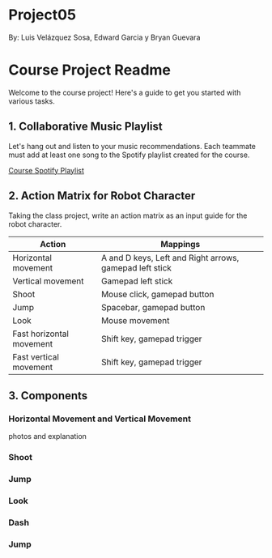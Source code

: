 # Project05

By: Luis Velázquez Sosa, Edward Garcia y Bryan Guevara

# Course Project Readme

Welcome to the course project! Here's a guide to get you started with various tasks.

## 1. Collaborative Music Playlist

Let's hang out and listen to your music recommendations. Each teammate must add at least one song to the Spotify playlist created for the course.

[Course Spotify Playlist](https://open.spotify.com/playlist/3N0sFN2cBW58FhKO69eVcv?si=d34d42dd841d41fc&pt=ddfbdaf97bed56a63544e786afe7345f)

## 2. Action Matrix for Robot Character

Taking the class project, write an action matrix as an input guide for the robot character.

| Action                | Mappings                                       |
|-----------------------|-----------------------------------------------|
| Horizontal movement   | A and D keys, Left and Right arrows, gamepad left stick |
| Vertical movement     | Gamepad left stick                            |
| Shoot                 | Mouse click, gamepad button                   |
| Jump                  | Spacebar, gamepad button                       |
| Look                  | Mouse movement                                |
| Fast horizontal movement | Shift key, gamepad trigger                   |
| Fast vertical movement   | Shift key, gamepad trigger                   |


## 3. Components

### Horizontal Movement and Vertical Movement

photos and explanation

### Shoot

### Jump

### Look

### Dash

### Jump
